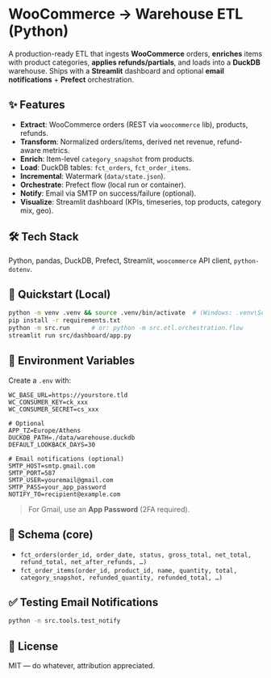 # WooCommerce → Warehouse ETL (Python)

A production-ready ETL that ingests **WooCommerce** orders, **enriches** items with product categories, **applies refunds/partials**, and loads into a **DuckDB** warehouse. Ships with a **Streamlit** dashboard and optional **email notifications** + **Prefect** orchestration.

## ✨ Features

* **Extract**: WooCommerce orders (REST via `woocommerce` lib), products, refunds.
* **Transform**: Normalized orders/items, derived net revenue, refund-aware metrics.
* **Enrich**: Item-level `category_snapshot` from products.
* **Load**: DuckDB tables: `fct_orders`, `fct_order_items`.
* **Incremental**: Watermark (`data/state.json`).
* **Orchestrate**: Prefect flow (local run or container).
* **Notify**: Email via SMTP on success/failure (optional).
* **Visualize**: Streamlit dashboard (KPIs, timeseries, top products, category mix, geo).

## 🛠️ Tech Stack

Python, pandas, DuckDB, Prefect, Streamlit, `woocommerce` API client, `python-dotenv`.

## 🚀 Quickstart (Local)

```bash
python -m venv .venv && source .venv/bin/activate  # (Windows: .venv\Scripts\activate)
pip install -r requirements.txt
python -m src.run      # or: python -m src.etl.orchestration.flow
streamlit run src/dashboard/app.py
```

## 🔐 Environment Variables

Create a `.env` with:

```
WC_BASE_URL=https://yourstore.tld
WC_CONSUMER_KEY=ck_xxx
WC_CONSUMER_SECRET=cs_xxx

# Optional
APP_TZ=Europe/Athens
DUCKDB_PATH=./data/warehouse.duckdb
DEFAULT_LOOKBACK_DAYS=30

# Email notifications (optional)
SMTP_HOST=smtp.gmail.com
SMTP_PORT=587
SMTP_USER=youremail@gmail.com
SMTP_PASS=your_app_password
NOTIFY_TO=recipient@example.com
```

> For Gmail, use an **App Password** (2FA required).

## 🧱 Schema (core)

* `fct_orders(order_id, order_date, status, gross_total, net_total, refund_total, net_after_refunds, …)`
* `fct_order_items(order_id, product_id, name, quantity, total, category_snapshot, refunded_quantity, refunded_total, …)`

## ✅ Testing Email Notifications

```bash
python -m src.tools.test_notify
```

## 📝 License

MIT — do whatever, attribution appreciated.
